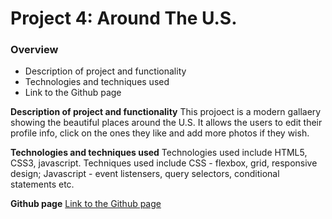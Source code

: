 # Project 4: Around The U.S.

### Overview

- Description of project and functionality
- Technologies and techniques used
- Link to the Github page

**Description of project and functionality**
This projoect is a modern gallaery showing the beautiful places around the U.S. It allows the users to edit their profile info, click on the ones they like and add more photos if they wish.

**Technologies and techniques used**
Technologies used include HTML5, CSS3, javascript. Techniques used include CSS - flexbox, grid, responsive design; Javascript - event listensers, query selectors, conditional statements etc.

**Github page**
[Link to the Github page](https:)
